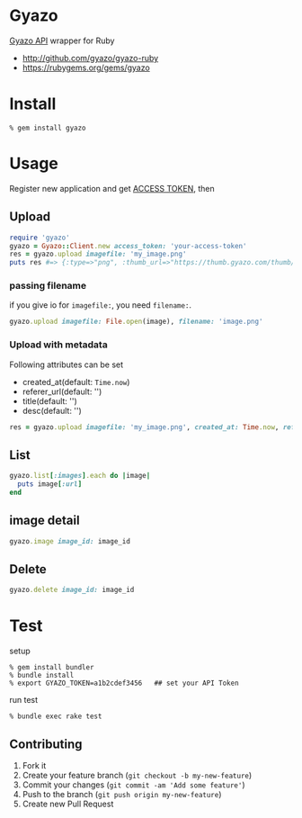 Gyazo
=====
[Gyazo API](https://gyazo.com/api/docs) wrapper for Ruby

- http://github.com/gyazo/gyazo-ruby
- https://rubygems.org/gems/gyazo


# Install

    % gem install gyazo

# Usage

Register new application and get [ACCESS TOKEN](https://gyazo.com/oauth/applications), then

## Upload

```ruby
require 'gyazo'
gyazo = Gyazo::Client.new access_token: 'your-access-token'
res = gyazo.upload imagefile: 'my_image.png'
puts res #=> {:type=>"png", :thumb_url=>"https://thumb.gyazo.com/thumb/...", :created_at=>"2019-05-03T11:57:35+0000", :image_id=>"...", :permalink_url=>"https://gyazo.com/...", :url=>"https://i.gyazo.com/....png"}
```

### passing filename
if you give io for `imagefile:`, you need `filename:`.

```ruby
gyazo.upload imagefile: File.open(image), filename: 'image.png'
```

### Upload with metadata
Following attributes can be set

* created_at(default: `Time.now`)
* referer_url(default: '')
* title(default: '')
* desc(default: '')


```ruby
res = gyazo.upload imagefile: 'my_image.png', created_at: Time.now, referer_url: 'https://example.com/'
```

## List

```ruby
gyazo.list[:images].each do |image|
  puts image[:url]
end
```

## image detail

```ruby
gyazo.image image_id: image_id
```

## Delete

```ruby
gyazo.delete image_id: image_id
```


# Test

setup

    % gem install bundler
    % bundle install
    % export GYAZO_TOKEN=a1b2cdef3456   ## set your API Token

run test

    % bundle exec rake test


Contributing
------------
1. Fork it
2. Create your feature branch (`git checkout -b my-new-feature`)
3. Commit your changes (`git commit -am 'Add some feature'`)
4. Push to the branch (`git push origin my-new-feature`)
5. Create new Pull Request
